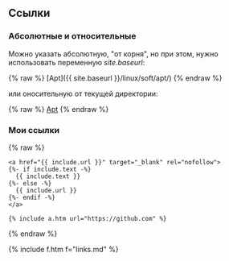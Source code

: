 ## Ссылки

### Абсолютные и относительные

Можно указать абсолютную, "от корня", но при этом, нужно использовать переменную _site.baseurl_:

{% raw %}
[Apt]({{ site.baseurl }}/linux/soft/apt/)
{% endraw %}

или оносительную от текущей директории:

{% raw %}
[Apt](../../soft/apt/)
{% endraw %}


### Мои ссылки

{% raw %}
```
<a href="{{ include.url }}" target="_blank" rel="nofollow">
{%- if include.text -%}
  {{ include.text }}
{%- else -%}
  {{ include.url }}
{%- endif -%}
</a>
```

```
{% include a.htm url="https://github.com" %}
```
{% endraw %}



{% include f.htm f="links.md" %}
